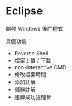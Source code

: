 # Eclipse

開發 Windows 後門程式

具備功能：
* Reverse Shell
* 檔案上傳 / 下載
* non-interactive CMD
* 修改檔案時間
* 添加註解
* 儲存註解
* 連線成功提醒音

